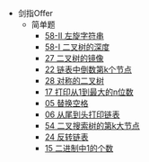 * 剑指Offer
    * 简单题
        * [58-II 左旋字符串](offer/Offer-58-II.md)
        * [58-I 二叉树的深度](offer/Offer-55-I.md)
        * [27 二叉树的镜像](offer/Offer-27.md)
        * [22 链表中倒数第k个节点](offer/Offer-22.md)
        * [28 对称的二叉树](offer/Offer-28.md)
        * [17 打印从1到最大的n位数](offer/Offer-17.md)
        * [05 替换空格](offer/Offer-05.md)
        * [06 从尾到头打印链表](offer/Offer-06.md)
        * [54 二叉搜索树的第k大节点](offer/Offer-54.md)
        * [24 反转链表](offer/Offer-24.md)
        * [15 二进制中1的个数](offer/Offer-15.md)